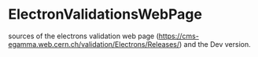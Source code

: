 # ElectronValidationsWebPage
sources of the electrons validation web page (https://cms-egamma.web.cern.ch/validation/Electrons/Releases/) and the Dev version.
